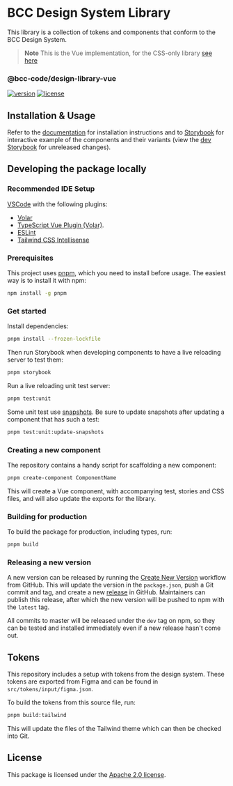 # BCC Design System Library
This library is a collection of tokens and components that conform to the BCC Design System.

> **Note** This is the Vue implementation, for the CSS-only library [see here](./css-package/README.md)

### @bcc-code/design-library-vue
[![version](https://img.shields.io/npm/v/@bcc-code/design-library-vue)](https://github.com/bcc-code/bcc-design-library-vue/releases) [![license](https://img.shields.io/npm/l/@bcc-code/design-library-vue)](https://github.com/bcc-code/bcc-design-library-vue/blob/main/LICENSE)

## Installation & Usage
Refer to the [documentation](https://developer.bcc.no/bcc-design/design-library) for installation instructions and to [Storybook](https://design-library.developer.bcc.no) for interactive example of the components and their variants (view the [dev Storybook](https://design-library-dev.developer.bcc.no) for unreleased changes).

## Developing the package locally
### Recommended IDE Setup
[VSCode](https://code.visualstudio.com/) with the following plugins:
  - [Volar](https://marketplace.visualstudio.com/items?itemName=Vue.volar)
  - [TypeScript Vue Plugin (Volar)](https://marketplace.visualstudio.com/items?itemName=Vue.vscode-typescript-vue-plugin).
  - [ESLint](https://marketplace.visualstudio.com/items?itemName=dbaeumer.vscode-eslint)
  - [Tailwind CSS Intellisense](https://marketplace.visualstudio.com/items?itemName=bradlc.vscode-tailwindcss)

### Prerequisites
This project uses [pnpm](https://pnpm.io/), which you need to install before usage. The easiest way is to install it with npm:
```sh
npm install -g pnpm
```

### Get started
Install dependencies:
```sh
pnpm install --frozen-lockfile
```

Then run Storybook when developing components to have a live reloading server to test them:
```sh
pnpm storybook
```

Run a live reloading unit test server:
```sh
pnpm test:unit
```

Some unit test use [snapshots](https://vitest.dev/guide/snapshot.html). Be sure to update snapshots after updating a component that has such a test:
```sh
pnpm test:unit:update-snapshots
```

### Creating a new component
The repository contains a handy script for scaffolding a new component:
```sh
pnpm create-component ComponentName
```
This will create a Vue component, with accompanying test, stories and CSS files, and will also update the exports for the library.

### Building for production
To build the package for production, including types, run:
```sh
pnpm build
```

### Releasing a new version
A new version can be released by running the [Create New Version](https://github.com/bcc-code/bcc-design-library/actions/workflows/create-version.yml) workflow from GitHub. This will update the version in the `package.json`, push a Git commit and tag, and create a new [release](https://github.com/bcc-code/bcc-design-library/releases) in GitHub. Maintainers can publish this release, after which the new version will be pushed to npm with the `latest` tag.

All commits to master will be released under the `dev` tag on npm, so they can be tested and installed immediately even if a new release hasn't come out.

## Tokens
This repository includes a setup with tokens from the design system. These tokens are exported from Figma and can be found in `src/tokens/input/figma.json`.

To build the tokens from this source file, run:
```sh
pnpm build:tailwind
```

This will update the files of the Tailwind theme which can then be checked into Git.

## License
This package is licensed under the [Apache 2.0 license](./LICENSE).
